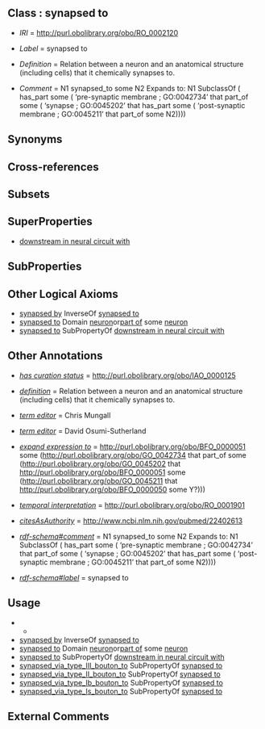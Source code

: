 
## Class : synapsed to

 * *IRI* = http://purl.obolibrary.org/obo/RO_0002120
 * *Label* = synapsed to
 * *Definition* =  Relation between a neuron and an anatomical structure (including cells) that it chemically synapses to.
        
 * *Comment* = N1 synapsed_to some N2 
Expands to:
N1 SubclassOf ( 
   has_part some (
      ‘pre-synaptic membrane ; GO:0042734’ that part_of some ( 
	‘synapse ; GO:0045202’ that has_part some (
	   ‘post-synaptic membrane ; GO:0045211’ that part_of some N2))))

## Synonyms


## Cross-references


## Subsets


## SuperProperties

 * [downstream in neural circuit with](../../RO/02/RO_0000302.md)

## SubProperties


## Other Logical Axioms

 * [synapsed by](../../RO/03/RO_0002103.md) InverseOf [synapsed to](../../RO/20/RO_0002120.md)
 * [synapsed to](../../RO/20/RO_0002120.md) Domain [neuron](../../CL/40/CL_0000540.md)or[part of](../../BFO/50/BFO_0000050.md) some [neuron](../../CL/40/CL_0000540.md)
 * [synapsed to](../../RO/20/RO_0002120.md) SubPropertyOf [downstream in neural circuit with](../../RO/02/RO_0000302.md)

## Other Annotations

 * *[has curation status](../../IAO/14/IAO_0000114.md)* = http://purl.obolibrary.org/obo/IAO_0000125
 * *[definition](../../IAO/15/IAO_0000115.md)* =  Relation between a neuron and an anatomical structure (including cells) that it chemically synapses to.
        
 * *[term editor](../../IAO/17/IAO_0000117.md)* = Chris Mungall
 * *[term editor](../../IAO/17/IAO_0000117.md)* = David Osumi-Sutherland
 * *[expand expression to](../../IAO/24/IAO_0000424.md)* = <http://purl.obolibrary.org/obo/BFO_0000051> some (<http://purl.obolibrary.org/obo/GO_0042734> that part_of some (<http://purl.obolibrary.org/obo/GO_0045202> that <http://purl.obolibrary.org/obo/BFO_0000051> some (<http://purl.obolibrary.org/obo/GO_0045211> that <http://purl.obolibrary.org/obo/BFO_0000050> some Y?)))
 * *[temporal interpretation](../../RO/00/RO_0001900.md)* = http://purl.obolibrary.org/obo/RO_0001901
 * *[citesAsAuthority](../../ty/citesAsAuthority.md)* = http://www.ncbi.nlm.nih.gov/pubmed/22402613
 * *[rdf-schema#comment](../../nt/rdf-schema#comment.md)* = N1 synapsed_to some N2 
Expands to:
N1 SubclassOf ( 
   has_part some (
      ‘pre-synaptic membrane ; GO:0042734’ that part_of some ( 
	‘synapse ; GO:0045202’ that has_part some (
	   ‘post-synaptic membrane ; GO:0045211’ that part_of some N2))))
 * *[rdf-schema#label](../../el/rdf-schema#label.md)* = synapsed to

## Usage

 * -
 * [synapsed by](../../RO/03/RO_0002103.md) InverseOf [synapsed to](../../RO/20/RO_0002120.md)
 * [synapsed to](../../RO/20/RO_0002120.md) Domain [neuron](../../CL/40/CL_0000540.md)or[part of](../../BFO/50/BFO_0000050.md) some [neuron](../../CL/40/CL_0000540.md)
 * [synapsed to](../../RO/20/RO_0002120.md) SubPropertyOf [downstream in neural circuit with](../../RO/02/RO_0000302.md)
 * [synapsed_via_type_III_bouton_to](../../RO/14/RO_0002114.md) SubPropertyOf [synapsed to](../../RO/20/RO_0002120.md)
 * [synapsed_via_type_II_bouton_to](../../RO/07/RO_0002107.md) SubPropertyOf [synapsed to](../../RO/20/RO_0002120.md)
 * [synapsed_via_type_Ib_bouton_to](../../RO/05/RO_0002105.md) SubPropertyOf [synapsed to](../../RO/20/RO_0002120.md)
 * [synapsed_via_type_Is_bouton_to](../../RO/06/RO_0002106.md) SubPropertyOf [synapsed to](../../RO/20/RO_0002120.md)

## External Comments

